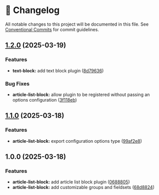 <!-- markdownlint-disable --><!-- textlint-disable -->

# 📓 Changelog

All notable changes to this project will be documented in this file. See
[Conventional Commits](https://conventionalcommits.org) for commit guidelines.

## [1.2.0](https://github.com/jamestrenda/sanity-plugin-page-blocks/compare/v1.1.0...v1.2.0) (2025-03-19)

### Features

- **text-block:** add text block plugin ([8d79636](https://github.com/jamestrenda/sanity-plugin-page-blocks/commit/8d7963603a677bcc984b19e0412c8ddd9b5c6887))

### Bug Fixes

- **article-list-block:** allow plugin to be registered without passing an options configuration ([3f118eb](https://github.com/jamestrenda/sanity-plugin-page-blocks/commit/3f118ebfc15127147432cb1d868f0f3988da4867))

## [1.1.0](https://github.com/jamestrenda/sanity-plugin-page-blocks/compare/v1.0.0...v1.1.0) (2025-03-18)

### Features

- **article-list-block:** export configuration options type ([99af2e8](https://github.com/jamestrenda/sanity-plugin-page-blocks/commit/99af2e8fb90119a0475356a86b98d13dd383b7e5))

## 1.0.0 (2025-03-18)

### Features

- **article-list-block:** add article list block plugin ([0688805](https://github.com/jamestrenda/sanity-plugin-page-blocks/commit/0688805433cfe29b2d34a4b3207b9d0878ab97c4))
- **article-list-block:** add customizable groups and fieldsets ([68d8824](https://github.com/jamestrenda/sanity-plugin-page-blocks/commit/68d882442f7f1cb05ecfaa1be521476527c11275))
